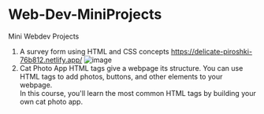 # Web-Dev-MiniProjects
Mini Webdev Projects

1. A survey form using HTML and CSS concepts https://delicate-piroshki-76b812.netlify.app/
![image](https://github.com/Karrmanbhatia/Web-Dev-MiniProjects/assets/77549255/dad799c2-8205-4290-84f0-3a99f82fa2cb)
2. Cat Photo App
HTML tags give a webpage its structure. You can use HTML tags to add photos, buttons, and other elements to your webpage.
<br>In this course, you'll learn the most common HTML tags by building your own cat photo app.

